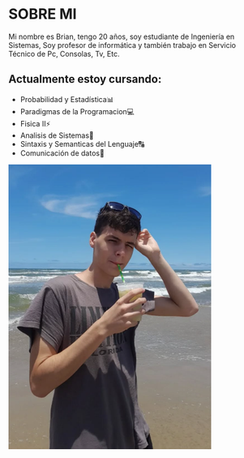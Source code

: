 # SOBRE MI
Mi nombre es Brian, tengo 20 años, soy estudiante de Ingeniería en Sistemas, Soy profesor de informática y también trabajo en Servicio Técnico de Pc, Consolas, Tv, Etc.

## Actualmente estoy cursando:
- Probabilidad y Estadística📊
- Paradigmas de la Programacion💻
- Fisica II⚡
- Analisis de Sistemas🧠
- Sintaxis y Semanticas del Lenguaje🔠
- Comunicación de datos📡
  
<img src="https://github.com/pdep-utn-frd/2025-presentacion-BrianGelhorn/blob/main/image.png" alt="Foto Personal" width="400">
